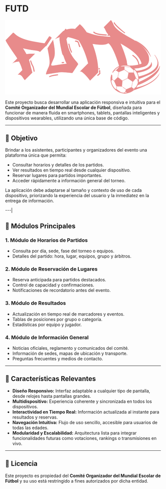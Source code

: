 # FUTD
![Logo del proyecto](public/images/logofut.png)

Este proyecto busca desarrollar una aplicación responsiva e intuitiva para el **Comité Organizador del Mundial Escolar de Fútbol**, diseñada para funcionar de manera fluida en smartphones, tablets, pantallas inteligentes y dispositivos wearables, utilizando una única base de código.

---

## 🎯 Objetivo

Brindar a los asistentes, participantes y organizadores del evento una plataforma única que permita:

- Consultar horarios y detalles de los partidos.
- Ver resultados en tiempo real desde cualquier dispositivo.
- Reservar lugares para partidos importantes.
- Acceder rápidamente a información general del torneo.

La aplicación debe adaptarse al tamaño y contexto de uso de cada dispositivo, priorizando la experiencia del usuario y la inmediatez en la entrega de información.

---|

## 🧩 Módulos Principales

### 1. Módulo de Horarios de Partidos
- Consulta por día, sede, fase del torneo o equipos.
- Detalles del partido: hora, lugar, equipos, grupo y árbitros.

### 2. Módulo de Reservación de Lugares
- Reserva anticipada para partidos destacados.
- Control de capacidad y confirmaciones.
- Notificaciones de recordatorio antes del evento.

### 3. Módulo de Resultados
- Actualización en tiempo real de marcadores y eventos.
- Tablas de posiciones por grupo o categoría.
- Estadísticas por equipo y jugador.

### 4. Módulo de Información General
- Noticias oficiales, reglamento y comunicados del comité.
- Información de sedes, mapas de ubicación y transporte.
- Preguntas frecuentes y medios de contacto.

---

## 📌 Características Relevantes

- **Diseño Responsivo:** Interfaz adaptable a cualquier tipo de pantalla, desde relojes hasta pantallas grandes.
- **Multidispositivo:** Experiencia coherente y sincronizada en todos los dispositivos.
- **Interactividad en Tiempo Real:** Información actualizada al instante para resultados y reservas.
- **Navegación Intuitiva:** Flujo de uso sencillo, accesible para usuarios de todas las edades.
- **Modularidad y Escalabilidad:** Arquitectura lista para integrar funcionalidades futuras como votaciones, rankings o transmisiones en vivo.

---

## 📄 Licencia

Este proyecto es propiedad del **Comité Organizador del Mundial Escolar de Fútbol** y su uso está restringido a fines autorizados por dicha entidad.
